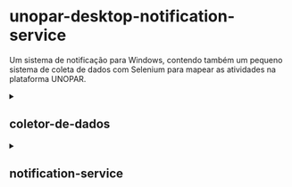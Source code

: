 # unopar-desktop-notification-service
Um sistema de notificação para Windows, contendo também um pequeno sistema de coleta de dados com Selenium para mapear as atividades na plataforma UNOPAR.

<details>
  <summary><h2>coletor-de-dados</h2></summary>

Só será necessário rodar esse serviço uma única vez, ele irá abrir seu navegador, logar na plataforma e navegar por ela, realizando assim a coleta de dados. Após a coleta ele vai reprocessar esses dados e originar um arquivo `atividade.json` na raiz do projeto de `coletor-de-dados`.

### Tecnologias

- Python 3.13
- Selenium

### Como rodar
#### Requisitos

- [Chrome Driver](https://googlechromelabs.github.io/chrome-for-testing/): Certifique-se de ter intalado e devidamente configurado.

#### Envs
Crie um arquivo `.env` na raiz do projeto e preencha-o com as seguintes chaves:
```.env
URL_UNOPAR=
INST_USERNAME=
INST_PASSWORD=
```

#### Dependencias
Na raiz do projeto execute:
```bash
pip install -r requirements.txt
```

#### Run
Na raiz do projeto execute:
```bash
python main.py
```

</details>

<details>
  <summary><h2>notification-service</h2></summary>

## notification-service
Esse serviço notifica o usuário a partir do sistema de notificações do Windows 11. Ele consome o arquivo `atividades.json` gerado pelo serviço de coleta de dados. Esse serviço é dependente dos dados gerados pelo serviço de coleta de dados, rode-o apenas após fazer a coleta.

### Tecnologias
- Python 3.13

### Como rodar
#### Requisitos

- [Chrome Driver](https://googlechromelabs.github.io/chrome-for-testing/): Certifique-se de ter intalado e devidamente configurado.

#### Dependencias
Na raiz do projeto execute:
```bash
pip install -r requirements.txt
```

#### Run
Na raiz do projeto execute:
```bash
python main.py
```
</details>